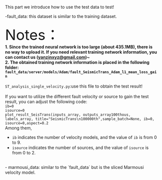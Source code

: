 This part we introduce how to use the test data to test!

-fault_data: this dataset is similar to the training dataset.

<font size=10>Notes：</font>
<br>
**1. Since the trained neural network is too large (about 435.1MB), there is no way to upload it. 
If you need relevant training network information, you can contact us (yanzinxyz@gmail.com)\~**
<br>
**2. The obtained training network information is placed in the following folder:
`fault_data/server/models/Adam/fault_SeismicTrans_Adam_l1_mean_loss_gain`**
<br><br>
`ST_analysis_single_velocity.py`:use this file to obtain the test result!
<br><br>
If you want to utilize the different fault velocity or source to gain the test result, you can adjust the following code:
<br>
`ib=0`<br>
`isource=0`<br>
`plot_result_SeisTrans(inputs_array, outputs_array100thous, labels_array, title="SeismicTrans\n100000th",sample_batch=None, ib=0, isource=0,aspect=0.2`
<br>Among them,<br>
-   `ib` indicates the number of velocity models, and the value of `ib` is from 0 to 9.
-   `isource` indicates the number of sources, and the value of `isource` is from 0 to 2.
<br>
- marmousi_data: similar to the `fault_data` but is the sliced Marmousi velocity model.

